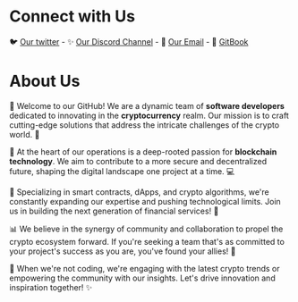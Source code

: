 # Connect with Us

🐦 [Our twitter](https://x.com/AjanaCrypto) - ✨ [Our Discord Channel](https://discord.com/invite/phGS3SPs) - 📧 [Our Email](mailto:ajanaabdullahi1@gmail.com) - 📘 [GitBook](https://ajanacrypto-xyz.gitbook.io/ajanacrypto)

# About Us

🌟 Welcome to our GitHub! We are a dynamic team of **software developers** dedicated to innovating in the **cryptocurrency** realm. Our mission is to craft cutting-edge solutions that address the intricate challenges of the crypto world. 🚀

🔗 At the heart of our operations is a deep-rooted passion for **blockchain technology**. We aim to contribute to a more secure and decentralized future, shaping the digital landscape one project at a time. 💻

🔐 Specializing in smart contracts, dApps, and crypto algorithms, we're constantly expanding our expertise and pushing technological limits. Join us in building the next generation of financial services! 💼

📊 We believe in the synergy of community and collaboration to propel the crypto ecosystem forward. If you're seeking a team that's as committed to your project's success as you are, you've found your allies! 🤝

📘 When we're not coding, we're engaging with the latest crypto trends or empowering the community with our insights. Let's drive innovation and inspiration together! ✨

